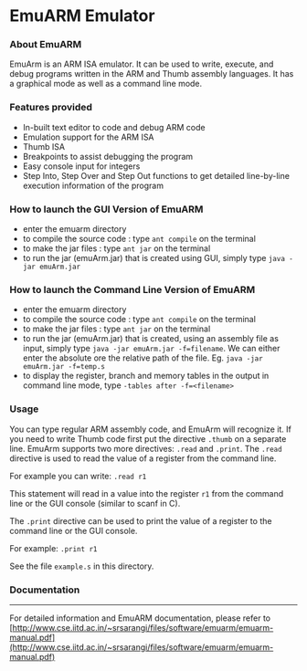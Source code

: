 # EmuARM Emulator


### About EmuARM

EmuArm is an ARM ISA emulator. It can be used to write, execute, and debug programs written in the ARM and Thumb assembly languages. It has a graphical mode as well as a command line mode.


### Features provided

* In-built text editor to code and debug ARM code 
* Emulation support for the ARM ISA
* Thumb ISA 
* Breakpoints to assist debugging the program 
* Easy console input for integers 
* Step Into, Step Over and Step Out functions to get detailed line-by-line execution information of the program


### How to launch the GUI Version of EmuARM

* enter the emuarm directory 
* to compile the source code : type `ant compile` on the terminal 
* to make the jar files : type `ant jar` on the terminal 
* to run the jar (emuArm.jar) that is created using GUI, simply type `java -jar emuArm.jar` 


### How to launch the Command Line Version of EmuARM

* enter the emuarm directory
* to compile the source code : type `ant compile` on the terminal 
* to make the jar files : type `ant jar` on the terminal 
* to run the jar (emuArm.jar) that is created, using an assembly file as input, simply type `java -jar emuArm.jar -f=filename`. We can either enter the absolute ore the relative path of the file. Eg. `java -jar emuArm.jar -f=temp.s`
* to display the register, branch and memory tables in the output in command line mode, type `-tables after -f=<filename>`


### Usage
 
You can type regular ARM assembly code, and EmuArm will recognize it. If you need to write Thumb code first put the directive `.thumb` on a separate line. EmuArm supports two more directives: `.read` and `.print`. The `.read` directive is used to read the value of a register from the command line.

For example you can write:
`.read r1`

This statement will read in a value into the register `r1` from the command line or the GUI console (similar to scanf in C). 

The `.print` directive can be used to print the value of a register to the command line or the GUI console.

For example: 
`.print r1`

See the file `example.s` in this directory.


### Documentation
---------------

For detailed information and EmuARM documentation, please refer to [http://www.cse.iitd.ac.in/~srsarangi/files/software/emuarm/emuarm-manual.pdf](http://www.cse.iitd.ac.in/~srsarangi/files/software/emuarm/emuarm-manual.pdf)
